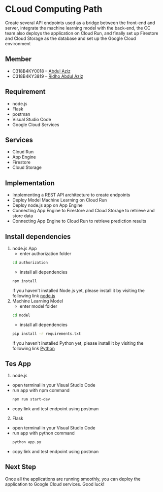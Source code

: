 # CLoud Computing Path
Create several API endpoints used as a bridge between the front-end and server, integrate the machine learning model with the back-end, the CC team also deploys the application on Cloud Run, and finally set up Firestore and Cloud Storage as the database and set up the Google Cloud environment
## Member
- C318B4KY0018 – [Abdul Aziz](https://www.linkedin.com/in/abdul-aziz-5ab0a920a/)
- C318B4KY3819 – [Ridho Abdul Aziz](https://www.linkedin.com/in/ridho-abdul-aziz-509b43303/)

## Requirement
- node.js
- Flask
- postman
- Visual Studio Code
- Google Cloud Services

## Services
- Cloud Run
- App Engine
- Firestore
- Cloud Storage

## Implementation
- Implementing a REST API architecture to create endpoints
- Deploy Model Machine Learning on Cloud Run
- Deploy node.js app on App Engine
- Connecting App Engine to Firestore and Cloud Storage to retrieve and store data
- Connecting App Engine to Cloud Run to retrieve prediction results

## Install dependencies
1. node.js App
   - enter authorization folder
   ```bash
   cd authorization
   ```
   - install all dependencies
   ```bash
   npm install
   ```
   If you haven't installed Node.js yet, please install it by visiting the following link [node.js](https://nodejs.org/en)
2. Machine Learning Model
   - enter model folder
   ```bash
   cd model
   ```
   - install all dependencies
   ```bash
   pip install -r requirements.txt
   ```
   If you haven't installed Python yet, please install it by visiting the following link [Python](https://www.python.org/)

## Tes App
1. node.js 
- open terminal in your Visual Studio Code
- run app with npm command
  ```bash
  npm run start-dev
  ```
- copy link and test endpoint using postman
2. Flask
- open terminal in your Visual Studio Code
- run app with python command
  ```bash
  python app.py
  ```
- copy link and test endpoint using postman

## Next Step
Once all the applications are running smoothly, you can deploy the application to Google Cloud services. Good luck!
